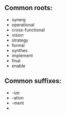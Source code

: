 

## Common roots:
* synerg
* operational
* cross-functional
* vision
* strategy
* formal
* synthes
* implement
* final
* enable

## Common suffixes:
* -ize
* -ation
* -ment
* 

